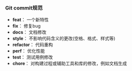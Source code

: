 ### Git commit规范
 - **feat**： 一个新特性
 - **fix**： 修复bug
 - **docs**： 文档修改
 - **style**： 不影响代码含义的更改(空格、格式、样式等)
 - **refactor**： 代码重构
 - **perf**： 优化性能
 - **test**： 测试用例修改
 - **chore**： 对构建过程或辅助工具和库的修改，例如文档生成